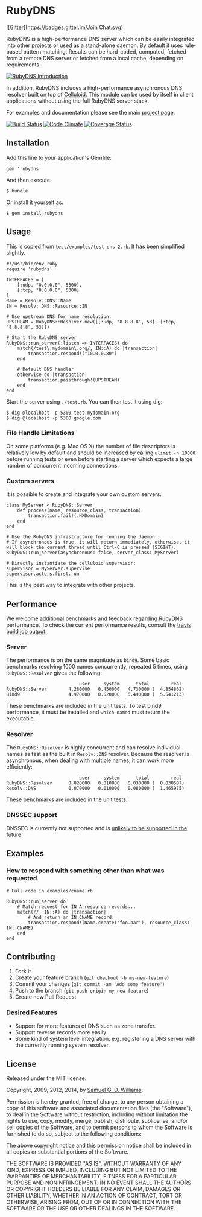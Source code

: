 # RubyDNS
[![Gitter](https://badges.gitter.im/Join Chat.svg)](https://gitter.im/ioquatix/rubydns?utm_source=badge&utm_medium=badge&utm_campaign=pr-badge&utm_content=badge)

RubyDNS is a high-performance DNS server which can be easily integrated into other projects or used as a stand-alone daemon. By default it uses rule-based pattern matching. Results can be hard-coded, computed, fetched from a remote DNS server or fetched from a local cache, depending on requirements.

[![RubyDNS Introduction](http://img.youtube.com/vi/B9ygq0xh3HQ/maxresdefault.jpg)](https://www.youtube.com/watch?v=B9ygq0xh3HQ&feature=youtu.be&hd=1 "RubyDNS Introduction")

In addition, RubyDNS includes a high-performance asynchronous DNS resolver built on top of [Celluloid][1]. This module can be used by itself in client applications without using the full RubyDNS server stack.

For examples and documentation please see the main [project page][2].

[1]: https://celluloid.io
[2]: http://www.codeotaku.com/projects/rubydns/

[![Build Status](https://travis-ci.org/ioquatix/rubydns.svg)](https://travis-ci.org/ioquatix/rubydns)
[![Code Climate](https://codeclimate.com/github/ioquatix/rubydns.svg)](https://codeclimate.com/github/ioquatix/rubydns)
[![Coverage Status](https://coveralls.io/repos/ioquatix/rubydns/badge.svg)](https://coveralls.io/r/ioquatix/rubydns)

## Installation

Add this line to your application's Gemfile:

	gem 'rubydns'

And then execute:

	$ bundle

Or install it yourself as:

	$ gem install rubydns

## Usage

This is copied from `test/examples/test-dns-2.rb`. It has been simplified slightly.

	#!/usr/bin/env ruby
	require 'rubydns'

	INTERFACES = [
		[:udp, "0.0.0.0", 5300],
		[:tcp, "0.0.0.0", 5300]
	]
	Name = Resolv::DNS::Name
	IN = Resolv::DNS::Resource::IN

	# Use upstream DNS for name resolution.
	UPSTREAM = RubyDNS::Resolver.new([[:udp, "8.8.8.8", 53], [:tcp, "8.8.8.8", 53]])

	# Start the RubyDNS server
	RubyDNS::run_server(:listen => INTERFACES) do
		match(/test\.mydomain\.org/, IN::A) do |transaction|
			transaction.respond!("10.0.0.80")
		end

		# Default DNS handler
		otherwise do |transaction|
			transaction.passthrough!(UPSTREAM)
		end
	end

Start the server using `./test.rb`. You can then test it using dig:

	$ dig @localhost -p 5300 test.mydomain.org
	$ dig @localhost -p 5300 google.com

### File Handle Limitations

On some platforms (e.g. Mac OS X) the number of file descriptors is relatively low by default and should be increased by calling `ulimit -n 10000` before running tests or even before starting a server which expects a large number of concurrent incoming connections.

### Custom servers

It is possible to create and integrate your own custom servers.

	class MyServer < RubyDNS::Server
		def process(name, resource_class, transaction)
			transaction.fail!(:NXDomain)
		end
	end
	
	# Use the RubyDNS infrastructure for running the daemon:
	# If asynchronous is true, it will return immediately, otherwise, it will block the current thread until Ctrl-C is pressed (SIGINT).
	RubyDNS::run_server(asynchronous: false, server_class: MyServer)
	
	# Directly instantiate the celluloid supervisor:
	supervisor = MyServer.supervise
	supervisor.actors.first.run

This is the best way to integrate with other projects.

## Performance

We welcome additional benchmarks and feedback regarding RubyDNS performance. To check the current performance results, consult the [travis build job output](https://travis-ci.org/ioquatix/rubydns).

### Server

The performance is on the same magnitude as `bind9`. Some basic benchmarks resolving 1000 names concurrently, repeated 5 times, using `RubyDNS::Resolver` gives the following:

	                           user     system      total        real
	RubyDNS::Server        4.280000   0.450000   4.730000 (  4.854862)
	Bind9                  4.970000   0.520000   5.490000 (  5.541213)

These benchmarks are included in the unit tests. To test bind9 performance, it must be installed and `which named` must return the executable.

### Resolver

The `RubyDNS::Resolver` is highly concurrent and can resolve individual names as fast as the built in `Resolv::DNS` resolver. Because the resolver is asynchronous, when dealing with multiple names, it can work more efficiently:

	                           user     system      total        real
	RubyDNS::Resolver      0.020000   0.010000   0.030000 (  0.030507)
	Resolv::DNS            0.070000   0.010000   0.080000 (  1.465975)

These benchmarks are included in the unit tests.

### DNSSEC support

DNSSEC is currently not supported and is [unlikely to be supported in the future](http://sockpuppet.org/blog/2015/01/15/against-dnssec/).

## Examples

### How to respond with something other than what was requested

	# Full code in examples/cname.rb
	
	RubyDNS::run_server do
		# Match request for IN A resource records...
		match(//, IN::A) do |transaction|
			# And return an IN CNAME record:
			transaction.respond!(Name.create('foo.bar'), resource_class: IN::CNAME)
		end
	end

## Contributing

1. Fork it
2. Create your feature branch (`git checkout -b my-new-feature`)
3. Commit your changes (`git commit -am 'Add some feature'`)
4. Push to the branch (`git push origin my-new-feature`)
5. Create new Pull Request

### Desired Features

* Support for more features of DNS such as zone transfer.
* Support reverse records more easily.
* Some kind of system level integration, e.g. registering a DNS server with the currently running system resolver.

## License

Released under the MIT license.

Copyright, 2009, 2012, 2014, by [Samuel G. D. Williams](http://www.codeotaku.com/samuel-williams).

Permission is hereby granted, free of charge, to any person obtaining a copy
of this software and associated documentation files (the "Software"), to deal
in the Software without restriction, including without limitation the rights
to use, copy, modify, merge, publish, distribute, sublicense, and/or sell
copies of the Software, and to permit persons to whom the Software is
furnished to do so, subject to the following conditions:

The above copyright notice and this permission notice shall be included in
all copies or substantial portions of the Software.

THE SOFTWARE IS PROVIDED "AS IS", WITHOUT WARRANTY OF ANY KIND, EXPRESS OR
IMPLIED, INCLUDING BUT NOT LIMITED TO THE WARRANTIES OF MERCHANTABILITY,
FITNESS FOR A PARTICULAR PURPOSE AND NONINFRINGEMENT. IN NO EVENT SHALL THE
AUTHORS OR COPYRIGHT HOLDERS BE LIABLE FOR ANY CLAIM, DAMAGES OR OTHER
LIABILITY, WHETHER IN AN ACTION OF CONTRACT, TORT OR OTHERWISE, ARISING FROM,
OUT OF OR IN CONNECTION WITH THE SOFTWARE OR THE USE OR OTHER DEALINGS IN
THE SOFTWARE.
